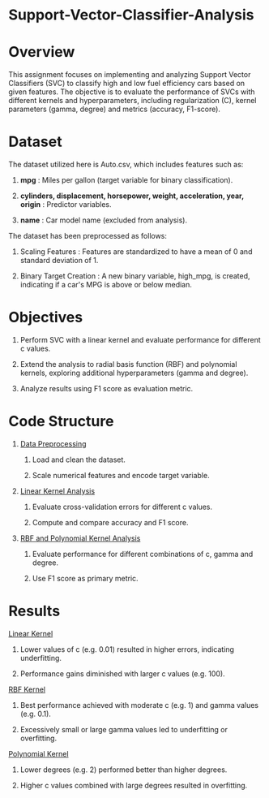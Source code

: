 # Support-Vector-Classifier-Analysis

# Overview

This assignment focuses on implementing and analyzing Support Vector Classifiers (SVC) to classify high and low fuel efficiency cars based on given features. The objective is to evaluate the performance of SVCs with different kernels and hyperparameters, including regularization (C), kernel parameters (gamma, degree) and metrics (accuracy, F1-score).

# Dataset

The dataset utilized here is Auto.csv, which includes features such as:

1. **mpg** : Miles per gallon (target variable for binary classification).

2. **cylinders, displacement, horsepower, weight, acceleration, year, origin** : Predictor variables.

3. **name** : Car model name (excluded from analysis).

The dataset has been preprocessed as follows:

1. Scaling Features : Features are standardized to have a mean of 0 and standard deviation of 1.

2. Binary Target Creation : A new binary variable, high_mpg, is created, indicating if a car's MPG is above or below median.

# Objectives

1. Perform SVC with a linear kernel and evaluate performance for different c values.

2. Extend the analysis to radial basis function (RBF) and polynomial kernels, exploring additional hyperparameters (gamma and degree).

3. Analyze results using F1 score as evaluation metric.

# Code Structure

1. <ins> Data Preprocessing</ins>

   1. Load and clean the dataset.
  
   2. Scale numerical features and encode target variable.
  
2. <ins> Linear Kernel Analysis</ins>

   1. Evaluate cross-validation errors for different c values.
  
   2. Compute and compare accuracy and F1 score.

3. <ins> RBF and Polynomial Kernel Analysis</ins>

   1. Evaluate performance for different combinations of c, gamma and degree.
  
   2. Use F1 score as primary metric.

# Results

<ins> Linear Kernel</ins>

1. Lower values of c (e.g. 0.01) resulted in higher errors, indicating underfitting.

2. Performance gains diminished with larger c values (e.g. 100).

<ins> RBF Kernel</ins>

1. Best performance achieved with moderate c (e.g. 1) and gamma values (e.g. 0.1).

2. Excessively small or large gamma values led to underfitting or overfitting.

<ins> Polynomial Kernel</ins>

1. Lower degrees (e.g. 2) performed better than higher degrees.

2. Higher c values combined with large degrees resulted in overfitting.
